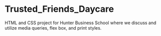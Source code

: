 # Trusted_Friends_Daycare
HTML and CSS project for Hunter Business School where we discuss and utilize media queries, flex box, and print styles.
